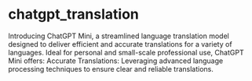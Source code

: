 # chatgpt_translation
Introducing ChatGPT Mini, a streamlined language translation model designed to deliver efficient and accurate translations for a variety of languages. Ideal for personal and small-scale professional use, ChatGPT Mini offers:  Accurate Translations: Leveraging advanced language processing techniques to ensure clear and reliable translations.
